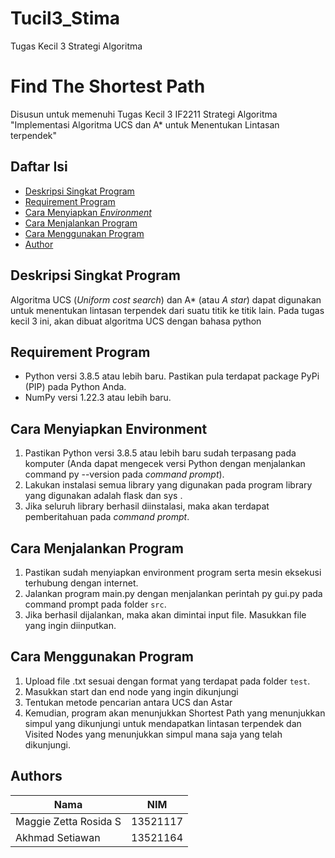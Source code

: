 # Tucil3_Stima
Tugas Kecil 3 Strategi Algoritma
# Find The Shortest Path
Disusun untuk memenuhi Tugas Kecil 3 IF2211 Strategi Algoritma "Implementasi Algoritma UCS dan A* untuk Menentukan Lintasan terpendek"

## Daftar Isi
* [Deskripsi Singkat Program](#deskripsi-singkat-program)
* [Requirement Program](#requirement-program)
* [Cara Menyiapkan *Environment*](#cara-menyiapkan-environment)
* [Cara Menjalankan Program](#cara-menjalankan-program)
* [Cara Menggunakan Program](#cara-menggunakan-program)
* [Author](#author)

## Deskripsi Singkat Program
Algoritma UCS (*Uniform cost search*) dan A* (atau *A star*) dapat digunakan untuk menentukan lintasan terpendek dari suatu titik ke titik lain. Pada tugas kecil 3 ini, akan dibuat algoritma UCS dengan bahasa python

## Requirement Program
* Python versi 3.8.5 atau lebih baru. Pastikan pula terdapat package PyPi (PIP) pada Python Anda.
* NumPy versi 1.22.3 atau lebih baru.

## Cara Menyiapkan Environment
1. Pastikan Python versi 3.8.5 atau lebih baru sudah terpasang pada komputer (Anda dapat mengecek versi Python dengan menjalankan command py --version pada *command prompt*).
2. Lakukan instalasi semua library yang digunakan pada program library yang digunakan adalah flask dan sys .
3. Jika seluruh library berhasil diinstalasi, maka akan terdapat pemberitahuan pada *command prompt*.

## Cara Menjalankan Program
1. Pastikan sudah menyiapkan environment program serta mesin eksekusi terhubung dengan internet.
2. Jalankan program main.py dengan menjalankan perintah py gui.py pada command prompt pada folder `src`.
3. Jika berhasil dijalankan, maka akan dimintai input file. Masukkan file yang ingin diinputkan.

## Cara Menggunakan Program
1. Upload file .txt sesuai dengan format yang terdapat pada folder `test`.
2. Masukkan start dan end node yang ingin dikunjungi 
4. Tentukan metode pencarian antara UCS dan Astar
5. Kemudian, program akan menunjukkan Shortest Path yang menunjukkan simpul yang dikunjungi untuk mendapatkan lintasan terpendek dan Visited Nodes yang menunjukkan simpul mana saja yang telah dikunjungi.

## Authors

| Nama                  | NIM      |
| --------------------- | -------- |
| Maggie Zetta Rosida S | 13521117 |
| Akhmad Setiawan | 13521164 |